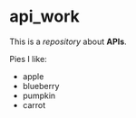 # api_work

This is a *repository* about **APIs**. 

Pies I like:

* apple 
* blueberry
* pumpkin
* carrot 

